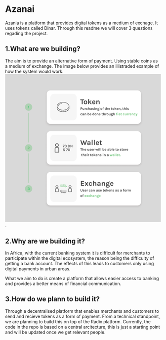 # Azanai
Azania is a platform that provides digital tokens
as a medium of exchage. It uses tokens called Dinar.
Through this readme we will cover 3 questions regading
the project.

## __1.What are we building?__
The aim is to provide an alternative form of payment. Using stable coins as a medium 
of exchange. The image below provides an illistraded example of how the system would 
work.
![alt text for screen readers](/image.png "Text to show on mouseover").

## __2.Why are we building it?__
In Africa, with the current banking system it is difficult for merchants to participate
within the digital ecosystem, the reason being the difficulty of getting a bank account. 
The effects of this leads to customers only using digital payments in urban areas. 

What we aim to do is create a platform that allows easier access to banking and 
provides a better means of financial communication.

## __3.How do we plann to build it?__
Through a decentralised platform that enables merchants and customers to send and recieve
tokens as a form of payment. From a technical standpoint, we are planning to build this 
on top of the Radix platform. Currently, the code in the repo is based on a central arcitecture,
this is  just a starting point and will be updated once we get relevant people. 